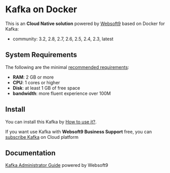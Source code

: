 # Kafka on Docker  

This is an **Cloud Native solution** powered by [Websoft9](https://www.websoft9.com) based on Docker for Kafka:

 - community:  3.2, 2.8, 2.7, 2.6, 2.5, 2.4, 2.3, latest


## System Requirements

The following are the minimal [recommended requirements](http://kafka.apache.org/quickstart):

* **RAM**: 2 GB or more
* **CPU**: 1 cores or higher
* **Disk**: at least 1 GB of free space
* **bandwidth**: more fluent experience over 100M  

## Install

You can install this Kafka by [How to use it?](https://github.com/Websoft9/docker-library#how-to-use-it).   

If you want use Kafka with **Websoft9 Business Support** free, you can [subscribe Kafka](https://www.websoft9.com/apps) on Cloud platform

## Documentation

[Kafka Administrator Guide](https://support.websoft9.com/docs/kafka) powered by Websoft9
